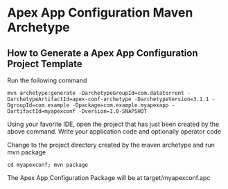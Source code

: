 Apex App Configuration Maven Archetype
======================================

How to Generate a Apex App Configuration Project Template
---------------------------------------------------------

Run the following command

    mvn archetype:generate -DarchetypeGroupId=com.datatorrent -DarchetypeArtifactId=apex-conf-archetype -DarchetypeVersion=3.1.1 -DgroupId=com.example -Dpackage=com.example.myapexapp -DartifactId=myapexconf -Dversion=1.0-SNAPSHOT

Using your favorite IDE, open the project that has just been created by the above command.
Write your application code and optionally operator code 

Change to the project directory created by the maven archetype and run mvn package

    cd myapexconf; mvn package

The Apex App Configuration Package will be at target/myapexconf.apc
